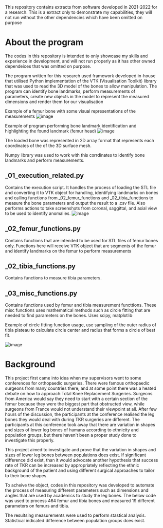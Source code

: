This repository contains extracts from software developed in 2021-2022 for a research. This is a extract only to demonstrate my capabilities, they will not run without the other dependencies which have been omitted on purpose 



# About the program
The codes in this repository is intended to only showcase my skills and experience in development, and will not run properly as it has other owned dependeices that was omitted on purpose.

The program written for this research used framework developed in-house that utilised Python implementation of the VTK (Visualisation Toolkit) library that was used to read the 3D model of the bones to allow manipulation. The program can identify bone landmarks, perform measurements of parameters, create new objects in the model to represent the measured dimensions and render them for our visualisation

Example of a femur bone with some visual representations of the measurements
![image](https://github.com/user-attachments/assets/cea0c15b-45af-44c9-a52a-4c7d5b2431d8)

Example of program performing bone landmark identification and highlighting the found landmark (femur head) 
![image](https://github.com/user-attachments/assets/36406079-18bd-4a79-827f-779b8b1161f0)



The loaded bone was represented in 2D array format that represents each coordinates of the of the 3D surface mesh.

Numpy library was used to work with this corrdinates to identify bone landmarks and perform measurements.

## _01_execution_related.py 
Contains the execution script. It handles the process of loading the STL file and converting it to VTK object for handling, identifying landmarks on bones and calling functions from _02_femur_functions and _02_tibia_functions to measure the bone parameters and output the result to a .csv file.
Also performs actions to take screenshots from coronal, saggittal, and axial view to be used to identify anomalies.
![image](https://github.com/user-attachments/assets/3bdee4dc-f1e6-445d-8d8f-cbe26c42d24e)


## _02_femur_functions.py 
Contains functions that are intended to be used for STL files of femur bones only. Functions here will receive VTK object that are segments of the femur and identify landmarks on the femur to perform measurements 

## _02_tibia_functions.py 
Contains functions to measure tibia parameters. 

## _03_misc_functions.py 
Contains functions used by femur and tibia measurement functtions. These misc functions uses mathematical methods such as circle fitting that are needed to find parameters on the bones. Uses scipy, matplotlib  

Example of circle fitting function usage, use sampling of the outer radius of tibia plateau to calculate circle center and radius that forms a circle of best fit. 

![image](https://github.com/user-attachments/assets/9699c950-62bf-4293-b2a4-0a92c59c9fde)



# Background
This project first came into idea when my supervisors went to some conferences for orthopaedic surgeries. There were famous orthopaedic surgeons from many countries there, and at some point there was a heated debate on how to approach Total Knee Replacement Surgeries. Surgeons from America would say they need to start with a certain section of the femur because they were the biggest part that obstructed view, while surgeons from France would not understand their viewpoint at all. After few hours of the discussion, the participants at the conference realised the leg bones they would deal with during TKR surgeries are different. The participants at this conference took away that there are variation in shapes and sizes of lower leg bones of humans according to ethnicity and population groups, but there haven't been a proper study done to investigate this properly.

This project aimed to investigate and prove that the variation in shapes and sizes of lower leg bones between populations does exist. If significant difference did exist, than it would advocate another hypothesis that success rate of TKR can be increased by appropriately reflecting the ethnic background of the patient and using different surgical approaches to tailor to their bone shapes.

To acheive the object, codes in this repository was developed to automate the process of measuring different parameters such as dimensions and angles that are used by academics to study the leg bones.
The below code was used to process 464 femur and tibia bones and measured 19 different parameters on femurs and tibia. 

The resultsing measurements were used to perform stastical analysis. Statistical  indicated difference between population groups does exist.


